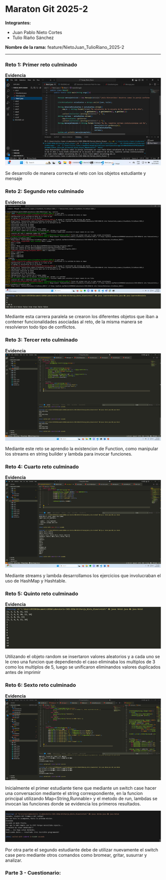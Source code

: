 # Maraton Git 2025-2

**Integrantes:**

- Juan Pablo Nieto Cortes
- Tulio Riaño Sánchez

**Nombre de la rama:** feature/NietoJuan_TulioRiano_2025-2

---

### Reto 1: Primer reto culminado

**Evidencia**
![alt text](image.png)

Se desarrollo de manera correcta el reto con los objetos estudiante y mensaje

### Reto 2: Segundo reto culminado

**Evidencia**
![alt text](image-1.png)
![alt text](image-2.png)

Mediante esta carrera paralela se crearon los diferentes objetos que iban a contener funcionalidades asociadas al reto, de la misma manera se resolvieron todo tipo de conflictos.

### Reto 3: Tercer reto culminado

**Evidencia**
![alt text](image-3.png)

Mediante este reto se aprendio la existencion de Function, como manipular los streams en string builder y lambda para invocar funciones.

### Reto 4: Cuarto reto culminado

**Evidencia**
![alt text](image-4.png)

Mediante streams y lambda desarrollamos los ejercicios que involucraban el uso de HashMap y Hashtable.

### Reto 5: Quinto reto culminado

**Evidencia**
![alt text](image-5.png)

Utilizando el objeto random se insertaron valores aleatorios y a cada uno se le creo una funcion que dependiendo el caso eliminaba los multiplos de 3 como los multiplos de 5, luego se unificaron eliminandos valores duplicados antes de imprimir

### Reto 6: Sexto reto culminado

**Evidencia**
![alt text](image-7.png)

Inicialmente el primer estudiante tiene que mediante un switch case hacer una conversacion mediante el string correspondiente, en la funcion principal utilizando Map<String,Runnable> y el metodo de run, lambdas se invocan las funciones donde se evidencia los primeros resultados.

![alt text](Untitled.jpg)

Por otra parte el segundo estudiante debe de utilizar nuevamente el switch case pero mediante otros comandos como bromear, gritar, susurrar y analizar.

### Parte 3 - Cuestionario:
